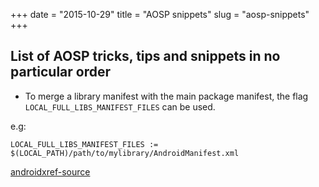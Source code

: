 +++
date = "2015-10-29"
title = "AOSP snippets"
slug = "aosp-snippets"
+++

## List of AOSP tricks, tips and snippets in no particular order
 

+ To merge a library manifest with the main package manifest, the flag `LOCAL_FULL_LIBS_MANIFEST_FILES` can be used.

e.g:

```
LOCAL_FULL_LIBS_MANIFEST_FILES := $(LOCAL_PATH)/path/to/mylibrary/AndroidManifest.xml
```
[androidxref-source](http://androidxref.com/6.0.0_r1/xref/build/core/android_manifest.mk)
